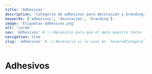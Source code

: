 ```yaml
---
title: 'Adhesivos'
description: 'Categoría de adhesivos para decoración y branding.'
keywords: ['adhesivos', 'decoración', 'branding']
image: 'Etiquetas-adhesivas.png'
alt: 'Lorem'
nav: 'Adhesivos' # 👈 Necesario para que el menú muestre texto
navigation: true
slug: 'adhesivos' # 👈 Necesario si lo usas en `hoveredCategory`
---
```


# Adhesivos